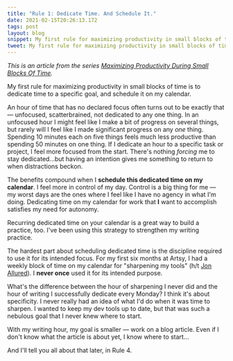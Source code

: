```yaml
---
title: "Rule 1: Dedicate Time. And Schedule It."
date: 2021-02-15T20:26:13.172
tags: post
layout: blog
snippet: My first rule for maximizing productivity in small blocks of time — dedicate time to a specific goal. And schedule it on my calendar, before that hour gets taken.
tweet: My first rule for maximizing productivity in small blocks of time — dedicate time to a specific goal. And schedule it on my calendar, before that hour gets taken.
---
```


_This is an article from the series [Maximizing Productivity During Small Blocks Of Time](../maximizing-productivity)._

My first rule for maximizing productivity in small blocks of time is to dedicate time to a specific goal, and schedule it on my calendar. 

An hour of time that has no declared focus often turns out to be exactly that — unfocused, scatterbrained, not dedicated to any one thing. In an unfocused hour I might feel like I make a bit of progress on several things, but rarely will I feel like I made significant progress on any _one_ thing. Spending 10 minutes each on five things feels much less productive than spending 50 minutes on one thing. If I dedicate an hour to a specific task or project, I feel more focused from the start. There's nothing _forcing_ me to stay dedicated...but having an intention gives me something to return to when distractions beckon. 

The benefits compound when I **schedule this dedicated time on my calendar**. I feel more in control of my day. Control is a big thing for me — my worst days are the ones where I feel like I have no agency in what I'm doing. Dedicating time on my calendar for work that **I** want to accomplish satisfies my need for autonomy.

Recurring dedicated time on your calendar is a great way to build a practice, too. I've been using this strategy to strengthen my writing practice. 

The hardest part about scheduling dedicated time is the discipline required to use it for its intended focus. For my first six months at Artsy, I had a weekly block of time on my calendar for "sharpening my tools" (h/t [Jon Allured](https://twitter.com/jonallured)). I **never once** used it for its intended purpose. 

What's the difference between the hour of sharpening I never did and the hour of writing I successfully dedicate every Monday? I think it's about specificity. I never really had an idea of what I'd do when it was time to sharpen. I wanted to keep my dev tools up to date, but that was such a nebulous goal that I never knew where to start.

With my writing hour, my goal is smaller — work on a blog article. Even if I don't know what the article is about yet, I know where to start...

And I'll tell you all about that later, in Rule 4. 
